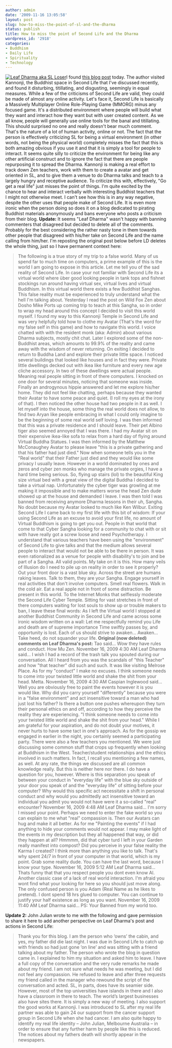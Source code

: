 ```yaml
---
author: admin
date: '2009-11-16 13:05:58'
layout: post
slug: how-to-miss-the-point-of-sl-and-the-dharma
status: publish
title: How to miss the point of Second Life and the Dharma
wordpress_id: '2918'
categories:
- Buddhism
- Daily Life
- Spirituality
- Technology
---
```


[![Leaf Dharma aka SL
Loser](http://farm3.static.flickr.com/2781/4109511681_fc171ccb1c_o.png)](http://www.flickr.com/photos/albill/4109511681/ "Leaf Dharma aka SL Loser")I
found [this blog
post](http://buddhisttorrents.blogspot.com/2009/11/second-life-how-about-first-one.html)
today. The author visited Kannonji, the Buddhist space in Second Life
that I've discussed recently, and found it disturbing, titillating, and
disgusting, seemingly in equal measures. While a few of the criticisms
of Second Life are valid, they could be made of almost any online
activity. Let's face it, Second Life is basically a Massively
Multiplayer Online Role-Playing Game (MMORG) minus any focused game.
It's a distributed environment where people will build what they want
and interact how they want but with user created content. As we all
know, people will generally use online tools for the banal and
titillating. This should surprised no one and really doesn't bear much
comment. That's the nature of a lot of human activity, online or not.
The fact that the person is effectively criticizing SL for being a
virtual environment (in other words, not being the physical world)
completely misses the fact that this is both amazing obvious if you use
it and that it is simply a tool for people to interact. It seems quite
silly to criticize the environment for being like any other artificial
construct and to ignore the fact that there are people repurposing it to
spread the Dharma. Kannonji is making a real effort to track down Zen
teachers, work with them to create a avatar and get oriented in SL, and
to give them a venue to do Dharma talks and teach to a largely hungry
and receptive audience. To criticize this with, effectively, "Go get a
real life" just misses the point of things. I'm quite excited by the
chance to hear and interact verbally with interesting Buddhist teachers
that I might not otherwise meet. I can't see how this is in any way
negative, despite the other uses that people make of Second Life. It is
even more ironic when the person doing so does it on a blog dedicated to
pirating Buddhist materials anonymously and bans everyone who posts a
criticism from their blog. **Update:** It seems "Leaf Dharma" wasn't
happy with banning commenters that disagreed but decided to delete all
of the comments. Probably for the best considering the rather nasty tone
in them towards other people that disagreed with his/her take on Second
Life and the name calling from him/her. I'm reposting the original post
below before LD deletes the whole thing, just so I have permanent
context here:

> The following is a true story of my trip to a false world. Many of us
> spend far to much time on computers, a prime example of this is the
> world I am going to expose in this article. Let me tell you of the sad
> reality of Second Life. In case your not familiar with Second Life its
> a virtual world where über good looking people in tank tops and
> fishnet stockings run around having virtual sex, virtual lives and
> virtual Buddhism. In this virtual world there exists a few Buddhist
> Sanghas. This false reality must be experienced to truly understand
> what the hell I'm talking about. Yesterday I read the post on Wild Fox
> Zen about Dosho Mike Ports up coming trip to teach at this Sangha, so
> in order to wrap my head around this concept I decided to visit this
> world myself. I found my way to this Kannonji Temple in Second Life
> and was very helpfully told how to clothe my Avatar (That's the word
> for my false self in this game) and how to navigate this world. I
> voice chatted with with the resident monk (aka: Admin) about various
> Dharma subjects, mostly chit chat. Later I explored some of the
> non-Buddhist areas, which amounts to 99.9% of the reality and came
> away with the wisdom of never returning. On exiting I decided to
> return to Buddha Land and explore their private little space. I
> noticed several buildings that looked like houses and in fact they
> were. Private little dwellings decked out with ikea like furniture and
> every new age cliche accessory. In two of these dwellings were actual
> people. Meaning real people sitting in front of there computers. I
> knocked on one door for several minutes, noticing that someone was
> inside. Finally an androgynous hippie answered and let me explore
> his/her home. They did not feel like chatting, perhaps because they
> wanted their Avatar to have some peace and quiet. (I roll my eyes at
> the irony of that). I then noticed the other house had two people in
> it as well. I let myself into the house, some thing the real world
> does not allow, to find two Aryan like people embracing in what I
> could only imagine to be the beginning of some real world self loving.
> I was then informed that this was a private residence and I should
> leave. Their pet Albino tiger also seemed annoyed that I was there. I
> had my Avatar sit on their expensive ikea-like sofa to relax from a
> hard day of flying around Virtual Buddha Statues. I was then informed
> by the Matthew McConaughey Avatar to please leave "this is a private
> gathering and that his father had just died." Now when someone tells
> you in the "Real world" that their Father just died and they would
> like some privacy I usually leave. However in a world dominated by
> ones and zeros and cyber zen monks who manage the private orgies, I
> have a hard time being serious. So, flying up stairs (lol) to the
> beautiful King size virtual bed with a great view of the digital
> Buddha I decided to take a virtual nap. Unfortunately the cyber tiger
> was growling at me making it impossible and to make matters worse the
> head Zen dude showed up at the house and demanded I leave. I was then
> told I was banned from receiving anymore Dharma lessons in their uh,
> Sangha. No doubt because my Avatar looked to much like Ken Wilbur.
> Exiting Second Life I came back to my first life with this bit of
> wisdom: If your using Second Life as an excuse to avoid your first
> life, no amount of Virtual Buddhism is going to get you out. People in
> that world that come to that Cyber Sangha looking for a community to
> chat with or sit with have really got a screw loose and need
> Psychotherapy. I understand that various teachers have been using the
> "environment" of Second Life to give talks and that the medium allows
> several people to interact that would not be able to be there in
> person. It was even rationalized as a venue for people with
> disability's to join and be part of a Sangha. All valid points. My
> take on it is this. How many veils of Illusion do I need to pile up on
> reality in order to see it properly? Out your front door is a vast
> blue sky. Across the street are humans raking leaves. Talk to them,
> they are your Sangha. Engage yourself in real activities that don't
> involve computers. Smell real flowers. Walk in the cold air. Eat a
> real apple not in front of some distraction. Be present in this world.
> To the Internet Monks that selflessly moderate the Second Life Cyber
> Temple. Sitting for vast stretches in front of there computers waiting
> for lost souls to show up or trouble makers to ban, I leave these
> final words: As I left the Virtual world I stopped at another Buddhist
> Community in Second Life and came across some ironic wisdom written on
> a wall: Let me respectfully remind you Life and death are of supreme
> importance Time swiftly passes by, and opportunity is lost. Each of us
> should strive to awaken… Awaken… Take heed, do not squander your life.
> **Original (now deleted) comments on Leaf Dharma's post:** Tao said...
> Wow they have rules and conduct. How Mu Zen. November 16, 2009 4:30 AM
> Leaf Dharma said... I wish I had a record of the trash talk you
> spouted during our conversation. All I heard from you was the scandals
> of "this Teacher" and how "that teacher" did such and such. It was
> like visiting Melrose Place. As for my "conduct" I make no excuses. I
> think someone needs to come into your twisted little world and shake
> the shit from your head. Metta. November 16, 2009 4:30 AM Caspian
> Inglewood said... Well you are obviously free to paint the events
> however it is you would like. Why did you carry yourself "differently"
> because you were in a "false environment" and act insensitive toward a
> man who had just lost his father? Is there a button one pushes
> whereupon they turn their personal ethics on and off, according to how
> they perceive the reality they are experiencing. "I think someone
> needs to come into your twisted little world and shake the shit from
> your head." While I am grateful for your aspiration, and do not doubt
> your motives, it never hurts to have some tact in one's approach. As
> for the gossip we engaged in earlier in the night, you certainly
> seemed a participating party. There were also a few teachers you
> mentioned. We were just discussing some common stuff that crops up
> frequently when looking at Buddhism in the West. Teacher/student
> relationships and the ethics involved in such matters. In fact, I
> recall you mentioning a few names, as well. At any rate, the things we
> discussed are all common knowledge really. But this is neither here
> nor there. I do have a question for you, however. Where is this
> separation you speak of between your conduct in "everyday life" with
> the blue sky outside of your door you speak of and the "everyday life"
> of sitting before your computer? Why would this specific act
> necessitate a shift in personal conduct and why would you admittedly
> act insensitive toward an individual you admit you would not have were
> it a so-called "real" encounter? November 16, 2009 4:48 AM Leaf Dharma
> said... I'm sorry I missed your point. Perhaps we need to enter the
> fake world so you can explain to me what "real" compassion is. Then
> our Avatars can hug and make it all better. As for me "Painting the
> events" if I had anything to hide your comments would not appear. I
> may make light of the events in my description but they all happened
> that way, or did they happen at all? Hmmmm, did that cyber turd I left
> in your Garden really manifest into compost? Did you perceive in your
> false reality the Karma I created? I think more than anything you like
> to talk. That's why spent 24/7 in front of your computer in that
> world, which is my point. Grab some reality dude. You can have the
> last word, because I know your type. November 16, 2009 5:12 AM Leaf
> Dharma said... Thats funny that that you respect people you dont even
> know Al. Another classic case of a lack of real world interaction. I'm
> afraid you wont find what your looking for here so you should just
> move along. The only confused person is you Adam (Real Name as he
> likes to pretend). I dont spend 18 hrs glued to computer. You can
> continue to justify your half existence as long as you want. November
> 16, 2009 11:40 AM Leaf Dharma said... PS: Your Banned from my world
> too.

**Update 2:** John Julian wrote to me with the following and gave
permission to share it here to add another perspective on Leaf Dharma's
post and actions in Second Life:

> Thank you for this blog. I am the person who ‘owns’ the cabin, and
> yes, my father did die last night. I was due in Second Life to catch
> up with friends so had just gone ‘on line’ and was sitting with a
> friend talking about my father. The person who wrote the blog in
> question came in. I explained to him my situation and asked him to
> leave. I have a full copy of the conversation and the very rude
> remarks he made about my friend. I am not sure what needs he was
> meeting, but I did not feel any compassion. He refused to leave and
> after three requests my friend called in the manager who rewound the
> script of the conversation and acted. SL, in parts, does have its
> seamier side. However, most of the top universities have islands in
> there and I also have a classroom in there to teach. The world’s
> largest businesses also have sites there. It is simply a new way of
> meeting. I also support the good works at Kannonji. I was introduced
> to SL after my real life partner was able to gain 24 our support from
> the cancer support group in Second Life when she had cancer. I am also
> quite happy to identify my real life identity – John Julian, Melbourne
> Australia – in order to ensure that any further harm by people like
> this is reduced. The notices about my fathers death will shortly
> appear in the newspapers.

